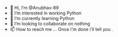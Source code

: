 - 👋 Hi, I’m @Anubhav-89
- 👀 I’m interested in working Python
- 🌱 I’m currently learning  Python
- 💞️ I’m looking to collaborate on nothing
- 📫 How to reach me ... Once i'm done i'll tell you .


<!---
Anubhav-89/Anubhav-89 is a ✨ special ✨ repository because its `README.md` (this file) appears on your GitHub profile.
You can click the Preview link to take a look at your changes.
--->

